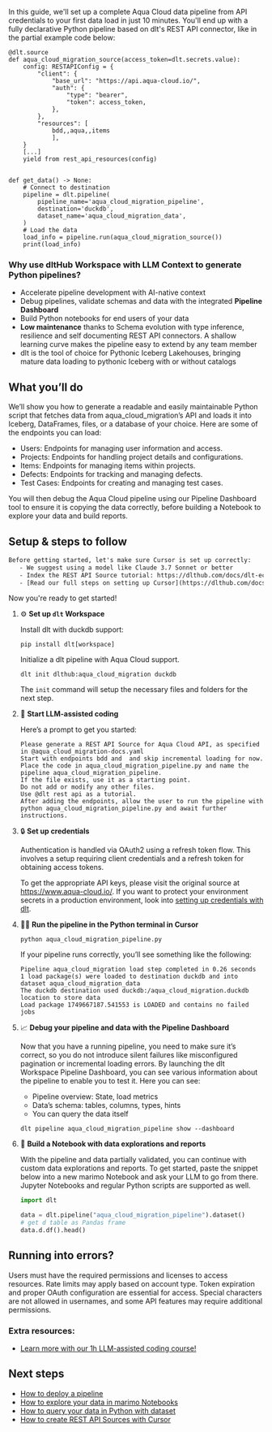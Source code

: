 In this guide, we'll set up a complete Aqua Cloud data pipeline from API credentials to your first data load in just 10 minutes. You'll end up with a fully declarative Python pipeline based on dlt's REST API connector, like in the partial example code below:

```python-outcome
@dlt.source
def aqua_cloud_migration_source(access_token=dlt.secrets.value):
    config: RESTAPIConfig = {
        "client": {
            "base_url": "https://api.aqua-cloud.io/",
            "auth": {
                "type": "bearer",
                "token": access_token,
            },
        },
        "resources": [
            bdd,,aqua,,items
            ],
    }
    [...]
    yield from rest_api_resources(config)


def get_data() -> None:
    # Connect to destination
    pipeline = dlt.pipeline(
        pipeline_name='aqua_cloud_migration_pipeline',
        destination='duckdb',
        dataset_name='aqua_cloud_migration_data', 
    )
    # Load the data
    load_info = pipeline.run(aqua_cloud_migration_source())
    print(load_info) 
```

### Why use dltHub Workspace with LLM Context to generate Python pipelines?

- Accelerate pipeline development with AI-native context
- Debug pipelines, validate schemas and data with the integrated **Pipeline Dashboard**
- Build Python notebooks for end users of your data
- **Low maintenance** thanks to Schema evolution with type inference, resilience and self documenting REST API connectors. A shallow learning curve makes the pipeline easy to extend by any team member
- dlt is the tool of choice for Pythonic Iceberg Lakehouses, bringing mature data loading to pythonic Iceberg with or without catalogs

## What you’ll do

We’ll show you how to generate a readable and easily maintainable Python script that fetches data from aqua_cloud_migration’s API and loads it into Iceberg, DataFrames, files, or a database of your choice. Here are some of the endpoints you can load:

- Users: Endpoints for managing user information and access.
- Projects: Endpoints for handling project details and configurations.
- Items: Endpoints for managing items within projects.
- Defects: Endpoints for tracking and managing defects.
- Test Cases: Endpoints for creating and managing test cases.

You will then debug the Aqua Cloud pipeline using our Pipeline Dashboard tool to ensure it is copying the data correctly, before building a Notebook to explore your data and build reports.

## Setup & steps to follow

```default
Before getting started, let's make sure Cursor is set up correctly:
   - We suggest using a model like Claude 3.7 Sonnet or better
   - Index the REST API Source tutorial: https://dlthub.com/docs/dlt-ecosystem/verified-sources/rest_api/ and add it to context as **@dlt rest api**
   - [Read our full steps on setting up Cursor](https://dlthub.com/docs/dlt-ecosystem/llm-tooling/cursor-restapi#23-configuring-cursor-with-documentation)
```

Now you're ready to get started!

1. ⚙️ **Set up `dlt` Workspace**
    
    Install dlt with duckdb support:
    ```shell
    pip install dlt[workspace]
    ```

    Initialize a dlt pipeline with Aqua Cloud support.
    ```shell
    dlt init dlthub:aqua_cloud_migration duckdb
    ```

    The `init` command will setup the necessary files and folders for the next step.
    
2. 🤠 **Start LLM-assisted coding**
    
    Here’s a prompt to get you started:
    
    ```prompt
    Please generate a REST API Source for Aqua Cloud API, as specified in @aqua_cloud_migration-docs.yaml 
    Start with endpoints bdd and  and skip incremental loading for now. 
    Place the code in aqua_cloud_migration_pipeline.py and name the pipeline aqua_cloud_migration_pipeline. 
    If the file exists, use it as a starting point. 
    Do not add or modify any other files. 
    Use @dlt rest api as a tutorial. 
    After adding the endpoints, allow the user to run the pipeline with python aqua_cloud_migration_pipeline.py and await further instructions.
    ```

    
3. 🔒 **Set up credentials** 
    
    Authentication is handled via OAuth2 using a refresh token flow. This involves a setup requiring client credentials and a refresh token for obtaining access tokens.
    
    To get the appropriate API keys, please visit the original source at https://www.aqua-cloud.io/.
    If you want to protect your environment secrets in a production environment, look into [setting up credentials with dlt](https://dlthub.com/docs/walkthroughs/add_credentials).
    
4. 🏃‍♀️ **Run the pipeline in the Python terminal in Cursor**
    
    ```shell
    python aqua_cloud_migration_pipeline.py
    ```
    
    If your pipeline runs correctly, you’ll see something like the following:
    
    ```shell
    Pipeline aqua_cloud_migration load step completed in 0.26 seconds
    1 load package(s) were loaded to destination duckdb and into dataset aqua_cloud_migration_data
    The duckdb destination used duckdb:/aqua_cloud_migration.duckdb location to store data
    Load package 1749667187.541553 is LOADED and contains no failed jobs
    ```
    
5. 📈 **Debug your pipeline and data with the Pipeline Dashboard**

    Now that you have a running pipeline, you need to make sure it’s correct, so you do not introduce silent failures like misconfigured pagination or incremental loading errors. By launching the dlt Workspace Pipeline Dashboard, you can see various information about the pipeline to enable you to test it. Here you can see:
    - Pipeline overview: State, load metrics
    - Data’s schema: tables, columns, types, hints
    - You can query the data itself
    
    ```shell
    dlt pipeline aqua_cloud_migration_pipeline show --dashboard
    ```
    
6. 🐍 **Build a Notebook with data explorations and reports**

    With the pipeline and data partially validated, you can continue with custom data explorations and reports. To get started, paste the snippet below into a new marimo Notebook and ask your LLM to go from there. Jupyter Notebooks and regular Python scripts are supported as well.

    
    ```python
    import dlt

   data = dlt.pipeline("aqua_cloud_migration_pipeline").dataset()
   # get d table as Pandas frame
   data.d.df().head()
    ```

## Running into errors?

Users must have the required permissions and licenses to access resources. Rate limits may apply based on account type. Token expiration and proper OAuth configuration are essential for access. Special characters are not allowed in usernames, and some API features may require additional permissions.

### Extra resources:

- [Learn more with our 1h LLM-assisted coding course!](https://www.youtube.com/watch?v=GGid70rnJuM)

## Next steps

- [How to deploy a pipeline](https://dlthub.com/docs/walkthroughs/deploy-a-pipeline)
- [How to explore your data in marimo Notebooks](https://dlthub.com/docs/general-usage/dataset-access/marimo)
- [How to query your data in Python with dataset](https://dlthub.com/docs/general-usage/dataset-access/dataset)
- [How to create REST API Sources with Cursor](https://dlthub.com/docs/dlt-ecosystem/llm-tooling/cursor-restapi)